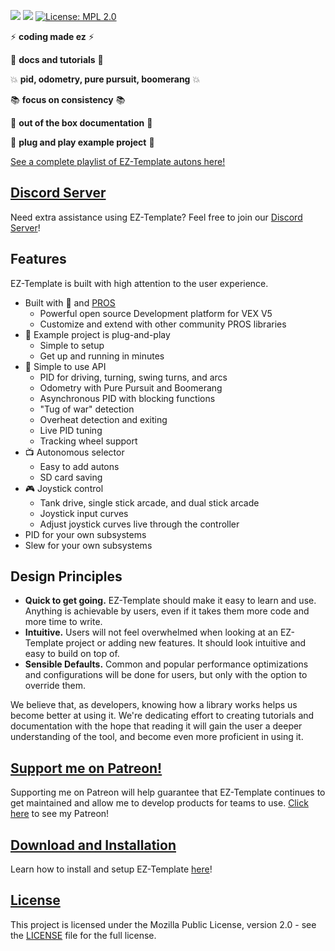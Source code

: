 ![](https://img.shields.io/github/downloads/EZ-Robotics/EZ-Template/total.svg)
![](https://github.com/EZ-Robotics/EZ-Template/workflows/Build/badge.svg)
[![License: MPL 2.0](https://img.shields.io/badge/License-MPL%202.0-brightgreen.svg)](https://opensource.org/licenses/MPL-2.0)

⚡️ **coding made ez** ⚡️

💅 **docs and tutorials** 💅 

💥 **pid, odometry, pure pursuit, boomerang** 💥

📚 **focus on consistency** 📚

🧐 **out of the box documentation** 🧐

🔌 **plug and play example project** 🔌

[See a complete playlist of EZ-Template autons here!](https://www.youtube.com/playlist?list=PLyZbi14KopZK70GTSD5NpygoAcM2_ls7T)

## [Discord Server](https://discord.gg/EHjXBcK2Gy)
Need extra assistance using EZ-Template?  Feel free to join our [Discord Server](https://discord.gg/EHjXBcK2Gy)! 

## Features
EZ-Template is built with high attention to the user experience.

* Built with 💜 and [PROS](https://pros.cs.purdue.edu/)
  * Powerful open source Development platform for VEX V5 
  * Customize and extend with other community PROS libraries
* 🔌 Example project is plug-and-play
  * Simple to setup
  * Get up and running in minutes
* 👀 Simple to use API
  * PID for driving, turning, swing turns, and arcs
  * Odometry with Pure Pursuit and Boomerang
  * Asynchronous PID with blocking functions
  * "Tug of war" detection
  * Overheat detection and exiting
  * Live PID tuning
  * Tracking wheel support
* 📺 Autonomous selector
  * Easy to add autons
  * SD card saving
* 🎮 Joystick control
  * Tank drive, single stick arcade, and dual stick arcade
  * Joystick input curves
  * Adjust joystick curves live through the controller
* PID for your own subsystems
* Slew for your own subsystems


## Design Principles
* **Quick to get going.**  EZ-Template should make it easy to learn and use.  Anything is achievable by users, even if it takes them more code and more time to write.  
* **Intuitive.**  Users will not feel overwhelmed when looking at an EZ-Template project or adding new features.  It should look intuitive and easy to build on top of.  
* **Sensible Defaults.**  Common and popular performance optimizations and configurations will be done for users, but only with the option to override them.  

We believe that, as developers, knowing how a library works helps us become better at using it.  We're dedicating effort to creating tutorials and documentation with the hope that reading it will gain the user a deeper understanding of the tool, and become even more proficient in using it.  

## [Support me on Patreon!](https://www.patreon.com/roboticsisez)
Supporting me on Patreon will help guarantee that EZ-Template continues to get maintained and allow me to develop products for teams to use.  [Click here](https://www.patreon.com/roboticsisez) to see my Patreon!

## [Download and Installation](https://ez-robotics.github.io/EZ-Template/tutorials/installation)
Learn how to install and setup EZ-Template [here](https://ez-robotics.github.io/EZ-Template/tutorials/installation)!

## [License](https://opensource.org/licenses/MPL-2.0)
This project is licensed under the Mozilla Public License, version 2.0 - see the [LICENSE](https://opensource.org/licenses/MPL-2.0) file for the full license.